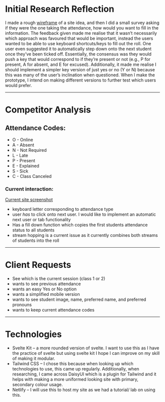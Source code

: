 # Initial Research Reflection

I made a rough [wireframe](https://github.com/littae2/UXE-Attendance/wiki/Research-Wireframe) of a site idea, and then I did a small survey asking if they were the one taking the attendance, how would you want to fill in the information. The feedback given made me realise that it wasn’t necessarily which approach was favoured that would be important, instead the users wanted to be able to use keyboard shortcuts/keys to fill out the roll. One user even suggested it to automatically step down onto the next student once they’ve been ticked off. Essentially, the consensus was they would push a key that would correspond to if they’re present or not (e.g., P for present, A for absent, and E for excused).  Additionally, it made me realise I should implement a simpler key version of just yes or no (Y or N) because this was many of the user’s inclination when questioned. 
When I make the prototype, I intend on making different versions to further test which users would prefer. 

***
# Competitor Analysis

## Attendance Codes:
* O - Online
* A - Absent
* N - Not Required
* L - Late
* P - Present
* E - Explained
* S - Sick
* C - Class Canceled 

### Current interaction: 
[Current site screenshot](https://raw.githubusercontent.com/littae2/UXE-Attendance/main/Current-System.png)
* keyboard letter corresponding to attendance type 
* user _has_ to click onto next user. I would like to implement an automatic next user or tab functionality
* Has a fill down function which copies the first students attendance status to all students
* stream hopping is a current issue as it currently combines both streams of students into the roll
***
# Client Requests
* See which is the current session (class 1 or 2)
* wants to see previous attendance
* wants an easy Yes or No option
* wants a simplified mobile version
* wants to see student image, name, preferred name, and preferred pronouns 
* wants to keep current attendance codes
***
# Technologies
* Svelte Kit – a more rounded version of svelte. I want to use this as I have the practice of svelte but using svelte kit I hope I can improve on my skill of making it modular. 
* Tailwind CSS – I chose this because when looking up which technologies to use, this came up regularly. Additionally, when researching, I came across DaisyUI which is a plugin for Tailwind and it helps with making a more uniformed looking site with primary, secondary colour usage. 
* Netlify – I will use this to host my site as we had a tutorial/ lab on using this. 